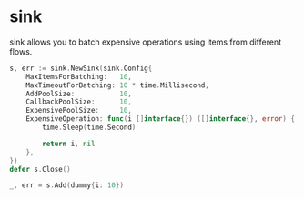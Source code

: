 # sink

sink allows you to batch expensive operations using items from different flows.

```go
s, err := sink.NewSink(sink.Config{
    MaxItemsForBatching:   10,
    MaxTimeoutForBatching: 10 * time.Millisecond,
    AddPoolSize:           10,
    CallbackPoolSize:      10,
    ExpensivePoolSize:     10,
    ExpensiveOperation: func(i []interface{}) ([]interface{}, error) {
        time.Sleep(time.Second)

        return i, nil
    },
})
defer s.Close()

_, err = s.Add(dummy{i: 10})
```
